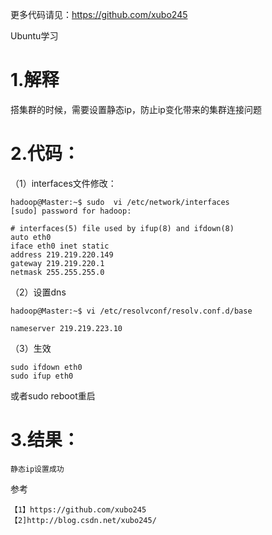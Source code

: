 
更多代码请见：https://github.com/xubo245

Ubuntu学习

# 1.解释 #

搭集群的时候，需要设置静态ip，防止ip变化带来的集群连接问题

# 2.代码： #

（1）interfaces文件修改：

	hadoop@Master:~$ sudo  vi /etc/network/interfaces
	[sudo] password for hadoop: 
	
	# interfaces(5) file used by ifup(8) and ifdown(8)
	auto eth0
	iface eth0 inet static
	address 219.219.220.149
	gateway 219.219.220.1
	netmask 255.255.255.0

（2）设置dns

	hadoop@Master:~$ vi /etc/resolvconf/resolv.conf.d/base
	
	nameserver 219.219.223.10

（3）生效

	sudo ifdown eth0
	sudo ifup eth0
或者sudo reboot重启

# 3.结果： #
    
    静态ip设置成功


参考

	【1】https://github.com/xubo245
	【2]http://blog.csdn.net/xubo245/
